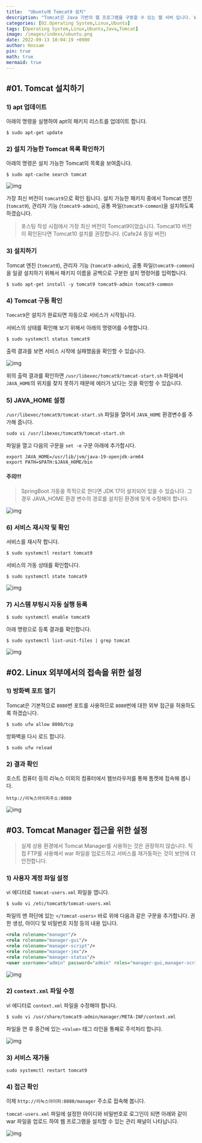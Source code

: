 ```yaml
---
title:  "Ubuntu에 Tomcat9 설치"
description: "Tomcat은 Java 기반의 웹 프로그램을 구동할 수 있는 웹 서버 입니다. Visual Studio Code를 기반으로 Spring 웹 개발 설정을 할 경우 웹 서버가 내장되어 있기 때문에 별도의 설치가 필요 없지만 개발이 완료된 후 실제 서비스를 위해서는 반드시 설치해야 합니다."
categories: [02.Operating System,Linux,Ubuntu]
tags: [Operating System,Linux,Ubuntu,Java,Tomcat]
image: /images/indexs/ubuntu.png
date: 2022-09-13 10:04:19 +0900
author: Hossam
pin: true
math: true
mermaid: true
---
```


## #01. Tomcat 설치하기

### 1) apt 업데이트

아래의 명령을 실행하여 apt의 패키지 리스트를 업데이트 합니다.

```shell
$ sudo apt-get update
```

### 2) 설치 가능한 Tomcat 목록 확인하기

아래의 명령은 설치 가능한 Tomcat의 목록을 보여줍니다.

```shell
$ sudo apt-cache search tomcat
```

![img](/images/2022/0913/tomcat1.png)

가장 최신 버전이 `tomcat9`으로 확인 됩니다. 설치 가능한 패키지 중에서 Tomcat 엔진 (`tomcat9`), 관리자 기능 (`tomcat9-admin`), 공통 파일(`tomcat9-common`)을 설치하도록 하겠습니다.

> 포스팅 작성 시점에서 가장 최신 버전이 Tomcat9이었습니다. Tomcat10 버전이 확인된다면 Tomcat10 설치를 권장합니다. (Cafe24 동일 버전)

### 3) 설치하기

Tomcat 엔진 (`tomcat9`), 관리자 기능 (`tomcat9-admin`), 공통 파일(`tomcat9-common`)을 일괄 설치하기 위해서 패키지 이름을 공백으로 구분한 설치 명령어를 입력합니다.

```shell
$ sudo apt-get install -y tomcat9 tomcat9-admin tomcat9-common
```

### 4) Tomcat 구동 확인

`Tomcat9`은 설치가 완료되면 자동으로 서비스가 시작됩니다.

서비스의 상태를 확인해 보기 위해서 아래의 명령어를 수행합니다.

```shell
$ sudo systemctl status tomcat9
```

출력 결과를 보면 서비스 시작에 실패했음을 확인할 수 있습니다.

![img](/images/2022/0913/tomcat2.png)

위의 출력 결과를 확인하면 `/usr/libexec/tomcat9/tomcat-start.sh` 파일에서 `JAVA_HOME`의 위치를 찾지 못하기 때문에 에러가 났다는 것을 확인할 수 있습니다.

### 5) JAVA_HOME 설정

`/usr/libexec/tomcat9/tomcat-start.sh` 파일을 열어서 `JAVA_HOME` 환경변수를 추가해 줍니다.

```shell
sudo vi /usr/libexec/tomcat9/tomcat-start.sh
```

파일을 열고 다음의 구문을 `set -e` 구문 아래에 추가합시다.

```shell
export JAVA_HOME=/usr/lib/jvm/java-19-openjdk-arm64
export PATH=$PATH:$JAVA_HOME/bin
```

#### 주의!!!

> SpringBoot 가동을 목적으로 한다면 JDK 17이 설치되어 있을 수 있습니다. 그 경우 JAVA_HOME 환경 변수의 경로를 설치된 환경에 맞게 수정해야 합니다.


![img](/images/2022/0913/tomcat3.png)


### 6) 서비스 재시작 및 확인

서비스를 재시작 합니다.

```shell
$ sudo systemctl restart tomcat9
```

서비스의 가동 상태를 확인합니다.

```shell
$ sudo systemctl state tomcat9
```

![img](/images/2022/0913/tomcat4.png)

### 7) 시스템 부팅시 자동 실행 등록

```shell
$ sudo systemctl enable tomcat9
```

아래 명령으로 등록 결과를 확인합니다.

```shell
$ sudo systemctl list-unit-files | grep tomcat
```

![img](/images/2022/0913/tomcat5.png)


## #02. Linux 외부에서의 접속을 위한 설정

### 1) 방화벽 포트 열기

Tomcat은 기본적으로 `8080`번 포트를 사용하므로 `8080`번에 대한 외부 접근을 허용하도록 하겠습니다.

```shell
$ sudo ufw allow 8080/tcp
```

방화벽을 다시 로드 합니다.

```shell
$ sudo ufw reload
```

### 2) 결과 확인

호스트 컴퓨터 등의 리눅스 이외의 컴퓨터에서 웹브라우저를 통해 톰켓에 접속해 봅니다.

```text
http://리눅스아이피주소:8080
```

![img](/images/2022/0913/tomcat6.png)

## #03. Tomcat Manager 접근을 위한 설정

> 실제 상용 환경에서 Tomcat Manager를 사용하는 것은 권장하지 않습니다.
> 직접 FTP를 사용해서 war 파일을 업로드하고 서비스를 재가동하는 것이 보안에 더 안전합니다.

### 1) 사용자 계정 파일 설정

vi 에디터로 `tomcat-users.xml` 파일을 엽니다.

```shell
$ sudo vi /etc/tomcat9/tomcat-users.xml
```

파일의 맨 하단에 있는 `</tomcat-users>` 바로 위에 다음과 같은 구문을 추가합니다. 권한 생성, 아이디 및 비밀번호 지정 등의 내용 입니다.

```xml
<role rolename="manager"/>
<role rolename="manager-gui"/>
<role rolename="manager-script"/>
<role rolename="manager-jmx"/>
<role rolename="manager-status"/>
<user username="admin" password="admin" roles="manager-gui,manager-script,manager-jmx,manager-status" />
```

![img](/images/2022/0913/tomcat7.png)

### 2) `context.xml` 파일 수정

vi 에디터로 `context.xml` 파일을 수정해야 합니다.

```shell
$ sudo vi /usr/share/tomcat9-admin/manager/META-INF/context.xml
```

파일을 연 후 중간에 있는 `<Value>` 태그 라인을 통째로 주석처리 합니다.

![img](/images/2022/0913/tomcat8.png)

### 3) 서비스 재가동

```shell
sudo systemctl restart tomcat9
```

### 4) 접근 확인

이제 `http://리눅스아이피:8080/manager` 주소로 접속해 봅니다.

`tomcat-users.xml` 파일에 설정한 아이디와 비밀번호로 로그인이 되면 아래와 같이 war 파일을 업로드 하여 웹 프로그램을 설치할 수 있는 관리 패널이 나타납니다.

![img](/images/2022/0913/tomcat9.png)